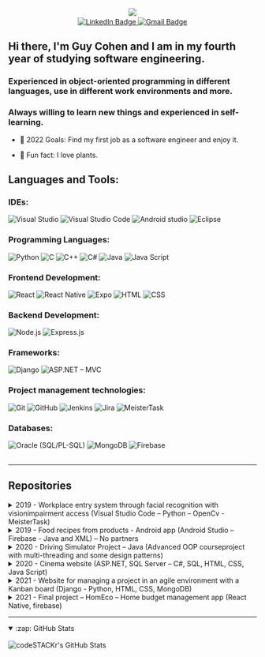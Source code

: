 <style>
    table {
        border: 'none'
    }
</style>

<div id="header" align="center">
 <img src="https://media.giphy.com/media/fwbzI2kV3Qrlpkh59e/giphy.gif" width="200"/>
 <div id="badges">
    <a href="https://www.linkedin.com/in/guy-cohen-software-engineer/">
      <img src="https://img.shields.io/badge/LinkedIn-0a66c2?style=for-the-badge&logo=linkedin&logoColor=white" alt="LinkedIn Badge"/>
    </a>
    <a href="mailto:Guyco070@gmail.com">
      <img src="https://img.shields.io/badge/Gmail-red?style=for-the-badge&logo=gmail&logoColor=white" alt="Gmail Badge"/>
    </a>
  </div>
</div>

## Hi there, I'm Guy Cohen and I am in my fourth year of studying software engineering.

### Experienced in object-oriented programming in different languages, use in different work environments and more.

### Always willing to learn new things and experienced in self-learning.

<!-- - 🔭 Check out my VS Code course: [Become A VS Code SuperHero!][course]! -->

- 🥅 2022 Goals: Find my first job as a software engineer and enjoy it.

- 🌱 Fun fact: I love plants.
  <!-- - 👯 I’m looking to collaborate with other content creators -->
    <!-- - ⚡ Fun fact: I love plants. -->
    <!-- - 😻 Check out the NFT collection I created: [CodeCats](https://opensea.io/collection/codecats?search[sortAscending]=true&search[sortBy]=PRICE&search[toggles][0]=BUY_NOW) -->

<!-- ### Connect with me:

[![website](./img/globe-light.svg)](https://codestackr.com#gh-light-mode-only)
[![website](./img/globe-dark.svg)](https://codestackr.com#gh-dark-mode-only)
&nbsp;&nbsp;
[![website](./img/youtube-light.svg)](https://youtube.com/codestackr#gh-light-mode-only)
[![website](./img/youtube-dark.svg)](https://youtube.com/codestackr#gh-dark-mode-only)
&nbsp;&nbsp;
[![website](./img/twitter-light.svg)](https://twitter.com/codestackr#gh-light-mode-only)
[![website](./img/twitter-dark.svg)](https://twitter.com/codestackr#gh-dark-mode-only)
&nbsp;&nbsp;
[![website](./img/linkedin-light.svg)](https://linkedin.com/in/codeSTACKr#gh-light-mode-only)
[![website](./img/linkedin-dark.svg)](https://linkedin.com/in/codeSTACKr#gh-dark-mode-only)
&nbsp;&nbsp;
[![website](./img/instagram-light.svg)](https://instagram.com/codeSTACKr#gh-light-mode-only)
[![website](./img/instagram-dark.svg)](https://instagram.com/codeSTACKr#gh-dark-mode-only) -->

## Languages and Tools:

<!-- <table>
<tr>
  <td>
    <img align="center" alt="Visual Studio Code" src="https://cdn.jsdelivr.net/gh/devicons/devicon/icons/vscode/vscode-original.svg" />
  </td>
  <td>
    <img alt="JavaScript" src="https://cdn.jsdelivr.net/gh/devicons/devicon/icons/javascript/javascript-original.svg" />
  </td>
</tr>
</tr>
  <td>
    Visual Studio Code
  </td>
  <td>
    Java Script
  </td>
</tr>
</table> -->
<div>

### IDEs:

<img alt="Visual Studio" src="https://img.shields.io/badge/Visual%20Studio-aa75e9?style=for-the-badge&logo=VisualStudio&logoColor=white" />
<img alt="Visual Studio Code" src="https://img.shields.io/badge/Visual%20Studio%20Code-0078d7?style=for-the-badge&logo=visualstudiocode&logoColor=white" />
<img alt="Android studio" src="https://img.shields.io/badge/Android%20Studio-669933?style=for-the-badge&logo=androidstudio&logoColor=white" />
<img alt="Eclipse" src="https://img.shields.io/badge/eclipse-2C2255?style=for-the-badge&logo=eclipse&logoColor=white" />
<br />

### Programming Languages:

<img alt="Python" src="https://img.shields.io/badge/Python-4B8BBE?style=for-the-badge&logo=python&logoColor=white" />
<img alt="C" src="https://img.shields.io/badge/C-5c6bc0?style=for-the-badge&logo=c&logoColor=white" />
<img alt="C++" src="https://img.shields.io/badge/C++-5E97D0?style=for-the-badge&logo=cplusplus&logoColor=white" />
<img alt="C#" src="https://img.shields.io/badge/C%23-37008c?style=for-the-badge&logo=csharp&logoColor=white" />
<img alt="Java" src="https://img.shields.io/badge/Java-f89820?style=for-the-badge&logo=java&logoColor=white" />
<img alt="Java Script" src="https://img.shields.io/badge/Java%20Script-f7df1e?style=for-the-badge&logo=javascript&logoColor=white" />
<br />

### Frontend Development:

<img alt="React" src="https://img.shields.io/badge/react-61DBFB?style=for-the-badge&logo=react&logoColor=white" />
<img alt="React Native" src="https://img.shields.io/badge/React%20Native-61DBFB?style=for-the-badge&logo=react&logoColor=white" />
<img alt="Expo" src="https://img.shields.io/badge/Expo-33363b?style=for-the-badge&logo=Expo&logoColor=white" />
<img alt="HTML" src="https://img.shields.io/badge/HTML-e34c26?style=for-the-badge&logo=html5&logoColor=white" />
<img alt="CSS" src="https://img.shields.io/badge/CSS-264de4?style=for-the-badge&logo=css3&logoColor=white" />
<br />

### Backend Development:

<img alt="Node.js" src="https://img.shields.io/badge/Node.js-68A063?style=for-the-badge&logo=node.js&logoColor=white" />
<img alt="Express.js" src="https://img.shields.io/badge/Express-363636?style=for-the-badge&logo=Express&logoColor=white" />
<br />

### Frameworks:

<img alt="Django" src="https://img.shields.io/badge/Django-092d1f?style=for-the-badge&logo=django&logoColor=white" />
<img alt="ASP.NET – MVC" src="https://img.shields.io/badge/ASP.NET-4e2acd?style=for-the-badge&logo=dotnet&logoColor=white" />
<br />

### Project management technologies:

<!-- <img alt="Windows Form" src="https://img.shields.io/badge/GitHub-171515?style=for-the-badge&logo=github&logoColor=white" /> -->
<img alt="Git" src="https://img.shields.io/badge/Git-F1502F?style=for-the-badge&logo=git&logoColor=white" />
<img alt="GitHub" src="https://img.shields.io/badge/GitHub-171515?style=for-the-badge&logo=github&logoColor=white" />
<img alt="Jenkins" src="https://img.shields.io/badge/Jenkins-212529?style=for-the-badge&logo=Jenkins&logoColor=white" />
<img alt="Jira" src="https://img.shields.io/badge/Jira-004fc6?style=for-the-badge&logo=Jirasoftware&logoColor=white" />
<img alt="MeisterTask" src="https://img.shields.io/badge/MeisterTask-00a5f7?style=for-the-badge&logo=meistertask&logoColor=white" style="padding-right:10px;"/>
<br />

### Databases:

<img alt="Oracle (SQL/PL-SQL)" src="https://img.shields.io/badge/Oracle-F80102?style=for-the-badge&logo=oracle&logoColor=white" />
<img alt="MongoDB" src="https://img.shields.io/badge/MongoDB-3FA037?style=for-the-badge&logo=mongodb&logoColor=white" />
<img alt="Firebase" src="https://img.shields.io/badge/Firebase-F6820D?style=for-the-badge&logo=Firebase&logoColor=white" />

</div>
<!-- 
XML -->
<!-- <img alt="SQL Server" src="https://img.shields.io/badge/GitHub-171515?style=for-the-badge&logo=github&logoColor=white" /> -->

<!-- <img alt="HTML5" src="https://cdn.jsdelivr.net/gh/devicons/devicon/icons/html5/html5-original.svg" />
<img alt="CSS3" src="https://cdn.jsdelivr.net/gh/devicons/devicon/icons/css3/css3-original.svg" /> -->

<!-- <img alt="MySQL" src="https://cdn.jsdelivr.net/gh/devicons/devicon/icons/mysql/mysql-original.svg" /> -->

<!-- (<img alt="Terminal" src="./img/terminal-light.svg" />)
(<img alt="Terminal" src="./img/terminal-dark.svg" />) -->

<br />

---

## Repositories

<div id='repositories' class='skill2'>
<details>
    <summary> 2019 - Workplace entry system through facial recognition with visionimpairment access (Visual Studio Code – Python – OpenCv - MeisterTask) </summary>
<br />

[![Readme Card](https://github-readme-stats.vercel.app/api/pin/?username=YonatanHen&repo=Face_Rec_System&bg_color=09131B)](https://github.com/YonatanHen/Face_Rec_System)

</details>

<details>

<summary> 2019 - Food recipes from products - Android app (Android Studio – Firebase - Java and XML) – No partners </summary>
<br />
<table border='0px'>
<tr>
<td>

[![Readme Card](https://github-readme-stats.vercel.app/api/pin/?username=Guyco070&repo=Food-recipes-from-products---android-App&bg_color=09131B)](https://github.com/Guyco070/Food-recipes-from-products---android-App)

</td>
<td>
<a href='https://youtu.be/C4j5wOaLyi8'>
  <img alt="Watch the video" width="300px" src="./assets/frpic.png" />
</a>
</td>
</tr>
</table>

</details>

<details>

<summary> 2020 - Driving Simulator Project – Java (Advanced OOP courseproject with multi-threading and some design patterns) </summary>
<br />

[![Readme Card](https://github-readme-stats.vercel.app/api/pin/?username=yarinab1&repo=Traffic-simulator-java&bg_color=09131B)](https://github.com/yarinab1/Traffic-simulator-java)

</details>

<details>
<summary> 2020 - Cinema website (ASP.NET, SQL Server – C#, SQL, HTML, CSS, Java Script) </summary>
<br />

[![Readme Card](https://github-readme-stats.vercel.app/api/pin/?username=Guyco070&repo=Cinema-website---ASP.NET-Sql-Developer&bg_color=09131B)](https://github.com/Guyco070/Cinema-website---ASP.NET-Sql-Developer)

</details>

<details>

<summary> 2021 - Website for managing a project in an agile environment with a Kanban board (Django - Python, HTML, CSS, MongoDB) </summary>
<br />

[![Readme Card](https://github-readme-stats.vercel.app/api/pin/?username=Guyco070&repo=Agile-method-Python-WEB&bg_color=09131B)](https://github.com/Guyco070/Agile-method-Python-WEB)

</details>

<details>

<summary> 2021 - Final project – HomEco – Home budget management app (React Native, firebase) </summary>
<br />

[![Readme Card](https://github-readme-stats.vercel.app/api/pin/?username=Guyco070&repo=HomEco-Final-project--React-Native-&bg_color=09131B)](https://github.com/Guyco070/HomEco-Final-project--React-Native-)

</details>

</div>

</details>

---

<details open>

 <summary>:zap: GitHub Stats</summary>
 <br />

 <img alt="codeSTACKr's GitHub Stats" src="https://github-readme-stats.vercel.app/api?username=Guyco070&show_icons=true&hide_border=false&title_color=ff652f&icon_color=FFE400&bg_color=09131B&text_color=ffffff&border_color=0c1a25&hide=issues" />

</details>

<!-- [website]: https://codeSTACKr.com
[course]: http://vsCodeHero.com
[twitter]: https://twitter.com/codeSTACKr
[youtube]: https://youtube.com/codeSTACKr
[instagram]: https://instagram.com/codeSTACKr
[linkedin]: https://linkedin.com/in/codeSTACKr
[webdevplaylist]: https://www.youtube.com/playlist?list=PLkwxH9e_vrAJ0WbEsFA9W3I1W-g_BTsbt
[jsplaylist]: https://www.youtube.com/playlist?list=PLkwxH9e_vrALRJKu7wfXby3MKeflhTu6B
[cssplaylist]: https://www.youtube.com/playlist?list=PLkwxH9e_vrALSdvZuEh6gqQdmDoDIoqz4
[reactplaylist]: https://www.youtube.com/playlist?list=PLkwxH9e_vrAK4TdffpxKY3QGyHCpxFcQ0 -->
